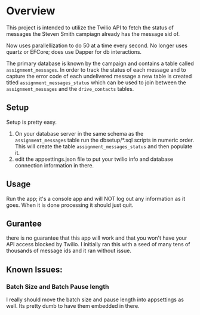 # Overview

This project is intended to utilize the Twilio API to fetch the status of messages the Steven Smith campiagn already has the message sid of.

Now uses parallellization to do 50 at a time every second.  No longer uses quartz or EFCore; does use Dapper for db interactions.

The primary database is known by the campaign and contains a table called `assignment_messages`.  In order to track the status of each message
and to capture the error code of each undelivered message a new table is created titled `assignment_messages_status` which can be used to join between the `assignment_messages` and the `drive_contacts` tables.

## Setup

Setup is pretty easy.

1. On your database server in the same schema as the `assignment_messages` table run the dbsetup/*.sql scripts in numeric order.  This will create the table `assignment_messages_status` and then populate it.
2. edit the appsettings.json file to put your twilio info and database connection information in there.

## Usage

Run the app; it's a console app and will NOT log out any information as it goes.  When it is done processing it should just quit.

## Gurantee
there is no guarantee that this app will work and that you won't have your API access blocked by Twilio.  I initially ran this with a seed of many tens of thousands of message ids and it ran without issue.

## Known Issues:

### Batch Size and Batch Pause length

I really should move the batch size and pause length into appsettings as well.  Its pretty dumb to have them embedded in there.

